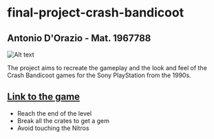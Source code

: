 # final-project-crash-bandicoot
## Antonio D'Orazio - Mat. 1967788

![Alt text](https://vignette.wikia.nocookie.net/youtubepoop/images/1/16/Crash_Bandicoot.png/revision/latest?cb=20171212125945 "Woah WOAH WOAH WOAH")

The project aims to recreate the gameplay and the look and feel of the Crash Bandicoot games for the Sony PlayStation from the 1990s.

## [Link to the game](https://nodejs.org/) 

- Reach the end of the level
- Break all the crates to get a gem
- Avoid touching the Nitros
